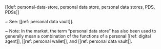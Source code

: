 [[def: personal-data-store, personal data store, personal data stores, PDS, PDSs]]

~ See: [[ref: personal data vault]].

~ Note: In the market, the term “personal data store” has also been used to generally mean a combination of the functions of a personal [[ref: digital agent]], [[ref: personal wallet]], and [[ref: personal data vault]].
